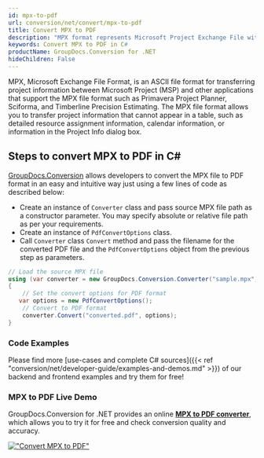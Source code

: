 ```yaml
---
id: mpx-to-pdf
url: conversion/net/convert/mpx-to-pdf
title: Convert MPX to PDF
description: "MPX format represents Microsoft Project Exchange File with .mpx extension. Learn how to convert MPX to PDF file programmatically in C# language using GroupDocs.Conversion for .NET library."
keywords: Convert MPX to PDF in C#
productName: GroupDocs.Conversion for .NET
hideChildren: False
---
```


MPX, Microsoft Exchange File Format, is an ASCII file format for transferring project information between Microsoft Project (MSP) and other applications that support the MPX file format such as Primavera Project Planner, Sciforma, and Timberline Precision Estimating. The MPX file format allows you to transfer project information that cannot appear in a table, such as detailed resource assignment information, calendar information, or information in the Project Info dialog box.

## Steps to convert MPX to PDF in C#

[GroupDocs.Conversion](https://products.groupdocs.com/conversion/net) allows developers to convert the MPX file to PDF format in an easy and intuitive way just using a few lines of code as described below:

* Create an instance of `Converter` class and pass source MPX file path as a constructor parameter. You may specify absolute or relative file path as per your requirements. 
* Create an instance of `PdfConvertOptions` class.
* Call `Converter` class `Convert` method and pass the filename for the converted PDF file and the `PdfConvertOptions` object from the previous step as parameters.

```csharp
// Load the source MPX file
using (var converter = new GroupDocs.Conversion.Converter("sample.mpx"))
{
    // Set the convert options for PDF format
   var options = new PdfConvertOptions();
    // Convert to PDF format
    converter.Convert("converted.pdf", options);
}
```

### Code Examples

Please find more [use-cases and complete C# sources]({{< ref "conversion/net/developer-guide/examples-and-demos.md" >}}) of our backend and frontend examples and try them for free!

### MPX to PDF Live Demo

GroupDocs.Conversion for .NET provides an online [**MPX to PDF converter**](https://products.groupdocs.app/conversion/mpx-to-pdf), which allows you to try it for free and check conversion quality and accuracy.

[!["Convert MPX to PDF"](conversion/net/images/convert-to-pdf/convert-mpx-to-pdf.png)](https://products.groupdocs.app/conversion/mpx-to-pdf)